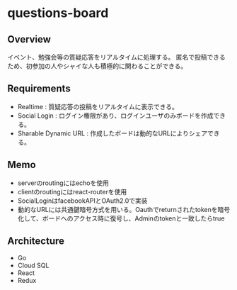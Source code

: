 # questions-board

## Overview
イベント、勉強会等の質疑応答をリアルタイムに処理する。
匿名で投稿できるため、初参加の人やシャイな人も積極的に関わることができる。


## Requirements
- Realtime : 質疑応答の投稿をリアルタイムに表示できる。
- Social Login : ログイン権限があり、ログインユーザのみボードを作成できる。
- Sharable Dynamic URL : 作成したボードは動的なURLによりシェアできる。


## Memo
- serverのroutingにはechoを使用
- clientのroutingにはreact-routerを使用
- SocialLoginはfacebookAPIとOAuth2.0で実装
- 動的なURLには共通鍵暗号方式を用いる。Oauthでreturnされたtokenを暗号化して、ボードへのアクセス時に復号し、Adminのtokenと一致したらtrue

## Architecture
- Go
- Cloud SQL
- React
- Redux
